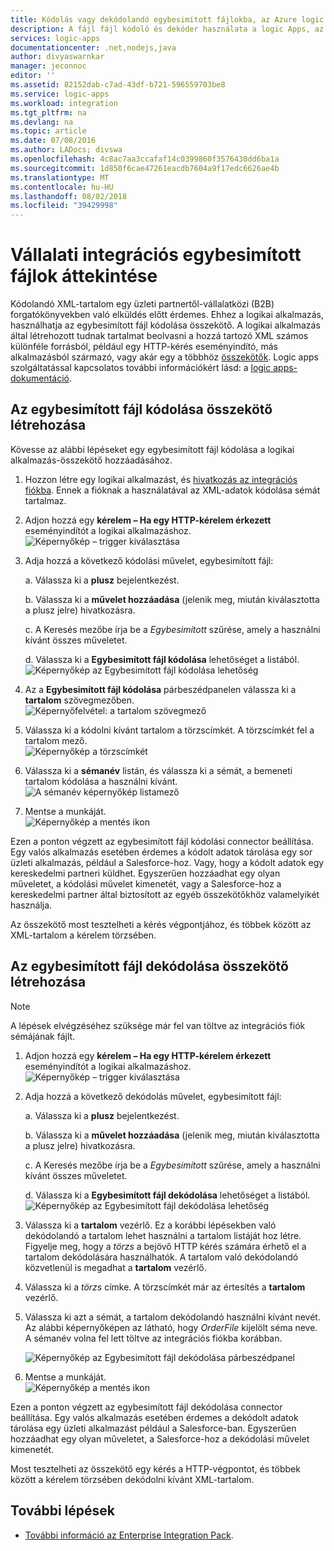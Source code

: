 ```yaml
---
title: Kódolás vagy dekódolandó egybesimított fájlokba, az Azure logic appsben |} A Microsoft Docs
description: A fájl fájl kódoló és dekóder használata a logic Apps, az Enterprise Integration Pack
services: logic-apps
documentationcenter: .net,nodejs,java
author: divyaswarnkar
manager: jeconnoc
editor: ''
ms.assetid: 82152dab-c7ad-43df-b721-596559703be8
ms.service: logic-apps
ms.workload: integration
ms.tgt_pltfrm: na
ms.devlang: na
ms.topic: article
ms.date: 07/08/2016
ms.author: LADocs; divswa
ms.openlocfilehash: 4c8ac7aa3ccafaf14c0399860f3576430dd6ba1a
ms.sourcegitcommit: 1d850f6cae47261eacdb7604a9f17edc6626ae4b
ms.translationtype: MT
ms.contentlocale: hu-HU
ms.lasthandoff: 08/02/2018
ms.locfileid: "39429998"
---
```

# <a name="overview-of-enterprise-integration-with-flat-files"></a>Vállalati integrációs egybesimított fájlok áttekintése

Kódolandó XML-tartalom egy üzleti partnertől-vállalatközi (B2B) forgatókönyvekben való elküldés előtt érdemes. Ehhez a logikai alkalmazás, használhatja az egybesimított fájl kódolása összekötő. A logikai alkalmazás által létrehozott tudnak tartalmat beolvasni a hozzá tartozó XML számos különféle forrásból, például egy HTTP-kérés eseményindító, más alkalmazásból származó, vagy akár egy a többhöz [összekötők](../connectors/apis-list.md). Logic apps szolgáltatással kapcsolatos további információkért lásd: a [logic apps-dokumentáció](logic-apps-overview.md "további tudnivalók a Logic apps").  

## <a name="create-the-flat-file-encoding-connector"></a>Az egybesimított fájl kódolása összekötő létrehozása
Kövesse az alábbi lépéseket egy egybesimított fájl kódolása a logikai alkalmazás-összekötő hozzáadásához.

1. Hozzon létre egy logikai alkalmazást, és [hivatkozás az integrációs fiókba](logic-apps-enterprise-integration-accounts.md "Ismerkedjen meg az integrációs fiók összekapcsolása egy logikai alkalmazást"). Ennek a fióknak a használatával az XML-adatok kódolása sémát tartalmaz.  
1. Adjon hozzá egy **kérelem – Ha egy HTTP-kérelem érkezett** eseményindítót a logikai alkalmazáshoz.  
   ![Képernyőkép – trigger kiválasztása](./media/logic-apps-enterprise-integration-b2b/flatfile-1.png)    
1. Adja hozzá a következő kódolási művelet, egybesimított fájl:
   
    a. Válassza ki a **plusz** bejelentkezést.
   
    b. Válassza ki a **művelet hozzáadása** (jelenik meg, miután kiválasztotta a plusz jelre) hivatkozásra.
   
    c. A Keresés mezőbe írja be a *Egybesimított* szűrése, amely a használni kívánt összes műveletet.
   
    d. Válassza ki a **Egybesimított fájl kódolása** lehetőséget a listából.   
   ![Képernyőkép az Egybesimított fájl kódolása lehetőség](media/logic-apps-enterprise-integration-flatfile/flatfile-2.png)   
1. Az a **Egybesimított fájl kódolása** párbeszédpanelen válassza ki a **tartalom** szövegmezőben.  
   ![Képernyőfelvétel: a tartalom szövegmező](media/logic-apps-enterprise-integration-flatfile/flatfile-3.png)  
1. Válassza ki a kódolni kívánt tartalom a törzscímkét. A törzscímkét fel a tartalom mező.     
   ![Képernyőkép a törzscímkét](media/logic-apps-enterprise-integration-flatfile/flatfile-4.png)  
1. Válassza ki a **sémanév** listán, és válassza ki a sémát, a bemeneti tartalom kódolása a használni kívánt.    
   ![A sémanév képernyőkép listamező](media/logic-apps-enterprise-integration-flatfile/flatfile-5.png)  
1. Mentse a munkáját.   
   ![Képernyőkép a mentés ikon](media/logic-apps-enterprise-integration-flatfile/flatfile-6.png)  

Ezen a ponton végzett az egybesimított fájl kódolási connector beállítása. Egy valós alkalmazás esetében érdemes a kódolt adatok tárolása egy sor üzleti alkalmazás, például a Salesforce-hoz. Vagy, hogy a kódolt adatok egy kereskedelmi partneri küldhet. Egyszerűen hozzáadhat egy olyan műveletet, a kódolási művelet kimenetét, vagy a Salesforce-hoz a kereskedelmi partner által biztosított az egyéb összekötőkhöz valamelyikét használja.

Az összekötő most tesztelheti a kérés végpontjához, és többek között az XML-tartalom a kérelem törzsében.  

## <a name="create-the-flat-file-decoding-connector"></a>Az egybesimított fájl dekódolása összekötő létrehozása

> [!NOTE]
> A lépések elvégzéséhez szüksége már fel van töltve az integrációs fiók sémájának fájlt.

1. Adjon hozzá egy **kérelem – Ha egy HTTP-kérelem érkezett** eseményindítót a logikai alkalmazáshoz.  
   ![Képernyőkép – trigger kiválasztása](./media/logic-apps-enterprise-integration-b2b/flatfile-1.png)    
1. Adja hozzá a következő dekódolás művelet, egybesimított fájl:
   
    a. Válassza ki a **plusz** bejelentkezést.
   
    b. Válassza ki a **művelet hozzáadása** (jelenik meg, miután kiválasztotta a plusz jelre) hivatkozásra.
   
    c. A Keresés mezőbe írja be a *Egybesimított* szűrése, amely a használni kívánt összes műveletet.
   
    d. Válassza ki a **Egybesimított fájl dekódolása** lehetőséget a listából.   
   ![Képernyőkép az Egybesimított fájl dekódolása lehetőség](media/logic-apps-enterprise-integration-flatfile/flatfile-2.png)   
1. Válassza ki a **tartalom** vezérlő. Ez a korábbi lépésekben való dekódolandó a tartalom lehet használni a tartalom listáját hoz létre. Figyelje meg, hogy a *törzs* a bejövő HTTP kérés számára érhető el a tartalom dekódolására használhatók. A tartalom való dekódolandó közvetlenül is megadhat a **tartalom** vezérlő.     
1. Válassza ki a *törzs* címke. A törzscímkét már az értesítés a **tartalom** vezérlő.
1. Válassza ki azt a sémát, a tartalom dekódolandó használni kívánt nevét. Az alábbi képernyőképen az látható, hogy *OrderFile* kijelölt séma neve. A sémanév volna fel lett töltve az integrációs fiókba korábban.
   
   ![Képernyőkép az Egybesimított fájl dekódolása párbeszédpanel](media/logic-apps-enterprise-integration-flatfile/flatfile-decode-1.png)    
1. Mentse a munkáját.  
   ![Képernyőkép a mentés ikon](media/logic-apps-enterprise-integration-flatfile/flatfile-6.png)    

Ezen a ponton végzett az egybesimított fájl dekódolása connector beállítása. Egy valós alkalmazás esetében érdemes a dekódolt adatok tárolása egy üzleti alkalmazást például a Salesforce-ban. Egyszerűen hozzáadhat egy olyan műveletet, a Salesforce-hoz a dekódolási művelet kimenetét.

Most tesztelheti az összekötő egy kérés a HTTP-végpontot, és többek között a kérelem törzsében dekódolni kívánt XML-tartalom.  

## <a name="next-steps"></a>További lépések
* [További információ az Enterprise Integration Pack](logic-apps-enterprise-integration-overview.md "megismerheti a vállalati integrációs csomag").  

